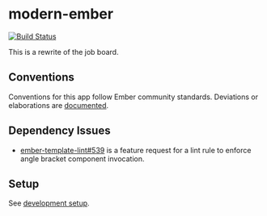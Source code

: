 # modern-ember

[![Build Status](https://travis-ci.com/flashrecruit/api.svg?token=yxSFigGqvSzqF1Az8sQc&branch=master)](https://travis-ci.com/flashrecruit/api)

This is a rewrite of the job board.

## Conventions

Conventions for this app follow Ember community standards. Deviations or elaborations are [documented](./docs/conventions).

## Dependency Issues

- [ember-template-lint#539](https://github.com/ember-template-lint/ember-template-lint/issues/539) is a feature request for a lint rule to enforce angle bracket component invocation.

## Setup

See [development setup](./docs/dev-setup.md).
